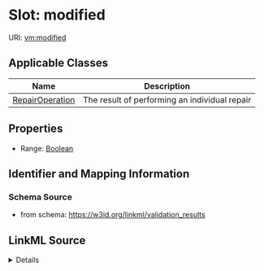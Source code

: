 # Slot: modified

URI: [vm:modified](https://w3id.org/linkml/validation-model/modified)



<!-- no inheritance hierarchy -->




## Applicable Classes

| Name | Description |
| --- | --- |
[RepairOperation](RepairOperation.md) | The result of performing an individual repair






## Properties

* Range: [Boolean](Boolean.md)







## Identifier and Mapping Information







### Schema Source


* from schema: https://w3id.org/linkml/validation_results




## LinkML Source

<details>
```yaml
name: modified
from_schema: https://w3id.org/linkml/validation_results
rank: 1000
alias: modified
owner: RepairOperation
domain_of:
- RepairOperation
range: boolean

```
</details>
